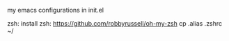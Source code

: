 my emacs configurations in init.el

zsh:
install zsh: https://github.com/robbyrussell/oh-my-zsh
cp .alias .zshrc ~/
	
